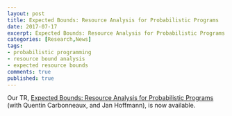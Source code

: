 ```yaml
---
layout: post
title: Expected Bounds: Resource Analysis for Probabilistic Programs
date: 2017-07-17
excerpt: Expected Bounds: Resource Analysis for Probabilistic Programs.
categories: [Research,News]
tags:
- probabilistic programming
- resource bound analysis
- expected resource bounds
comments: true
published: true
---
```


Our TR, [Expected Bounds: Resource Analysis for Probabilistic Programs][1] (with Quentin Carbonneaux, and Jan Hoffmann), is now available.

[1]: http://channgo2203.github.io/pdfs/cmutr02.pdf
